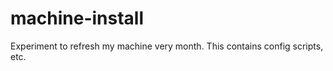 machine-install
===============

Experiment to refresh my machine very month. This contains config scripts, etc.
